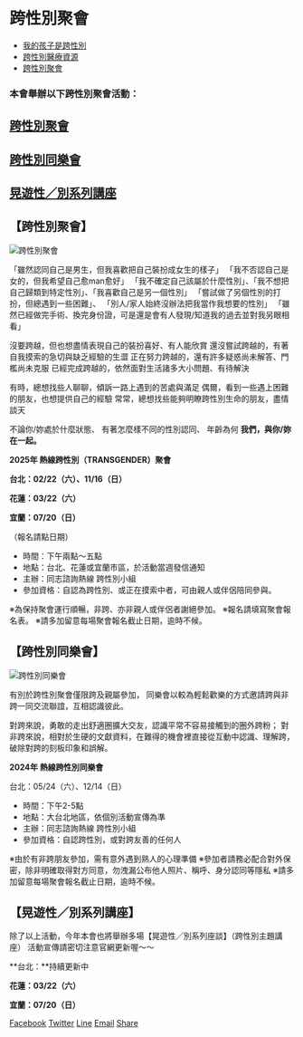 # 跨性別聚會

-   [我的孩子是跨性別](/pagegeneral/3489)
-   [跨性別醫療資源](/pagegeneral/3244)
-   [跨性別聚會](/pagegeneral/2843)

### 本會舉辦以下跨性別聚會活動：

## [跨性別聚會](#aaa)

## [跨性別同樂會](#bbb)

## [晃遊性／別系列講座](#)

## 【跨性別聚會】

![跨性別聚會](https://hotline.org.tw/sites/hotline.org.tw/files/styles/width1140/public/field_insert_page_general/25398200_2593192510821456_3037855382126400154_o_small.png?itok=vE81XL3q)

「雖然認同自己是男生，但我喜歡把自己裝扮成女生的樣子」 「我不否認自己是女的，但我希望自己愈man愈好」 「我不確定自己該屬於什麼性別」、「我不想把自己歸類到特定性別」、「我喜歡自己是另一個性別」 「嘗試做了另個性別的打扮，但總遇到一些困難」、 「別人/家人始終沒辦法把我當作我想要的性別」 「雖然已經做完手術、換完身份證，可是還是會有人發現/知道我的過去並對我另眼相看」

沒要跨越，但也想盡情表現自己的裝扮喜好、有人能欣賞 還沒嘗試跨越的，有著自我摸索的急切與缺乏經驗的生澀 正在努力跨越的，還有許多疑惑尚未解答、門檻尚未克服 已經完成跨越的，依然面對生活諸多大小問題、有待解決

有時，總想找些人聊聊，傾訴一路上遇到的苦處與滿足 偶爾，看到一些遇上困難的朋友，也想提供自己的經驗 常常，總想找些能夠明瞭跨性別生命的朋友，盡情談天

不論你/妳處於什麼狀態、 有著怎麼樣不同的性別認同、 年齡為何 **我們，與你/妳在一起。**

**2025年 熱線跨性別（TRANSGENDER）聚會**

**台北：02/22（六）、11/16（日）**

**花蓮：03/22（六）**

**宜蘭：07/20（日）**

（報名請點日期）  

-   時間：下午兩點～五點
-   地點：台北、花蓮或宜蘭市區，於活動當週發信通知
-   主辦：同志諮詢熱線 跨性別小組
-   參加資格：自認為跨性別、或正在摸索中者，可由親人或伴侶陪同參與。

※為保持聚會運行順暢，非跨、亦非親人或伴侶者謝絕參加。 ※報名請填寫聚會報名表。 ※請多加留意每場聚會報名截止日期，逾時不候。

## 【跨性別同樂會】

![跨性別同樂會](https://hotline.org.tw/sites/hotline.org.tw/files/styles/width1140/public/field_insert_page_general/%E8%B7%A8%E6%80%A7%E5%88%A5%E5%90%8C%E6%A8%82%E6%9C%83_%E5%B0%8F.png?itok=o-1Bn0bK)

有別於跨性別聚會僅限跨及親屬參加， 同樂會以較為輕鬆歡樂的方式邀請跨與非跨一同交流聯誼，互相認識彼此。

對跨來說，勇敢的走出舒適圈擴大交友，認識平常不容易接觸到的圈外跨粉； 對非跨來說，相對於生硬的文獻資料，在難得的機會裡直接從互動中認識、理解跨，破除對跨的刻板印象和誤解。

**2024年 熱線跨性別同樂會**

台北：05/24（六）、12/14（日）

-   時間：下午2-5點
-   地點：大台北地區，依個別活動宣傳為準
-   主辦：同志諮詢熱線 跨性別小組
-   參加資格：自認跨性別，或對跨友善的任何人

※由於有非跨朋友參加，需有意外遇到熟人的心理準備 ※參加者請務必配合對外保密，除非明確取得對方同意，勿洩漏公布他人照片、稱呼、身分認同等隱私 ※請多加留意每場聚會報名截止日期，逾時不候。

## 【晃遊性／別系列講座】

除了以上活動，今年本會也將舉辦多場【晃遊性╱別系列座談】（跨性別主題講座） 活動宣傳請密切注意官網更新喔～～

**台北：**持續更新中

**花蓮：03/22（六）**

**宜蘭：07/20（日）**

[Facebook](/#facebook) [Twitter](/#twitter) [Line](/#line) [Email](/#email) [Share](https://www.addtoany.com/share#url=https%3A%2F%2Fhotline.org.tw%2Fpagegeneral%2F2843&title=%E8%B7%A8%E6%80%A7%E5%88%A5%E8%81%9A%E6%9C%83)